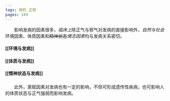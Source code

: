 ```yaml
---
tags: 病机 正邪
pages: 149
---
```

&emsp;&emsp;影响发病的因素很多，<dfn>临床上</dfn>除正气与邪气对发病的直接影响外，<dfn>自然与社会</dfn>环境因素、体质因素和~~精神状态~~<dfn>情志因素</dfn>均与发病关系密切。

#### [[环境与发病]]
#### [[体质与发病]]
#### [[情神状态与发病]]
###
&emsp;&emsp;此外，禀赋因素对发病也有一定的影响，不但可形成遗传性疾病，也可影响人的体质状态与正气强弱而影响发病。